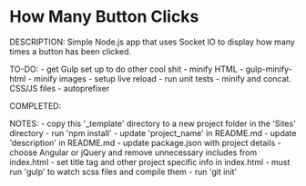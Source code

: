 # How Many Button Clicks

DESCRIPTION:
Simple Node.js app that uses Socket IO to display how many times a button has been clicked.



TO-DO:
	- get Gulp set up to do other cool shit
		- minify HTML - gulp-minify-html
		- minify images
		- setup live reload
		- run unit tests
		- minify and concat. CSS/JS files
		- autoprefixer



COMPLETED:




NOTES:
	- copy this '_template' directory to a new project folder in the 'Sites' directory
	- run 'npm install'
	- update 'project_name' in README.md
	- update 'description' in README.md
	- update package.json with project details
	- choose Angular or jQuery and remove unnecessary includes from index.html
	- set title tag and other project specific info in index.html
	- must run 'gulp' to watch scss files and compile them
	- run 'git init'